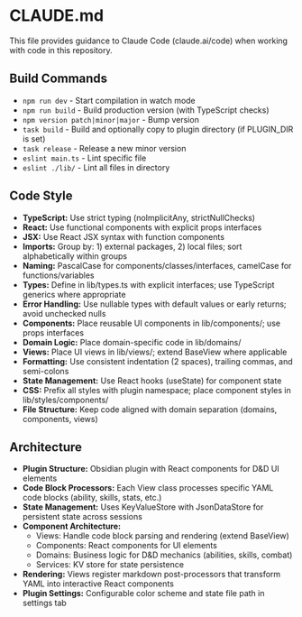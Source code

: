 # CLAUDE.md

This file provides guidance to Claude Code (claude.ai/code) when working with code in this repository.

## Build Commands
- `npm run dev` - Start compilation in watch mode
- `npm run build` - Build production version (with TypeScript checks)
- `npm version patch|minor|major` - Bump version
- `task build` - Build and optionally copy to plugin directory (if PLUGIN_DIR is set)
- `task release` - Release a new minor version
- `eslint main.ts` - Lint specific file
- `eslint ./lib/` - Lint all files in directory

## Code Style
- **TypeScript:** Use strict typing (noImplicitAny, strictNullChecks)
- **React:** Use functional components with explicit props interfaces
- **JSX:** Use React JSX syntax with function components
- **Imports:** Group by: 1) external packages, 2) local files; sort alphabetically within groups
- **Naming:** PascalCase for components/classes/interfaces, camelCase for functions/variables
- **Types:** Define in lib/types.ts with explicit interfaces; use TypeScript generics where appropriate
- **Error Handling:** Use nullable types with default values or early returns; avoid unchecked nulls
- **Components:** Place reusable UI components in lib/components/; use props interfaces
- **Domain Logic:** Place domain-specific code in lib/domains/
- **Views:** Place UI views in lib/views/; extend BaseView where applicable
- **Formatting:** Use consistent indentation (2 spaces), trailing commas, and semi-colons
- **State Management:** Use React hooks (useState) for component state
- **CSS:** Prefix all styles with plugin namespace; place component styles in lib/styles/components/
- **File Structure:** Keep code aligned with domain separation (domains, components, views)

## Architecture
- **Plugin Structure:** Obsidian plugin with React components for D&D UI elements
- **Code Block Processors:** Each View class processes specific YAML code blocks (ability, skills, stats, etc.)
- **State Management:** Uses KeyValueStore with JsonDataStore for persistent state across sessions
- **Component Architecture:**
  - Views: Handle code block parsing and rendering (extend BaseView)
  - Components: React components for UI elements
  - Domains: Business logic for D&D mechanics (abilities, skills, combat)
  - Services: KV store for state persistence
- **Rendering:** Views register markdown post-processors that transform YAML into interactive React components
- **Plugin Settings:** Configurable color scheme and state file path in settings tab